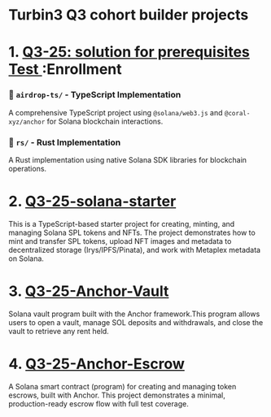 # Turbin3 Q3 cohort builder projects 

# 1.  [ Q3-25: solution for prerequisites Test ](https://github.com/tenrikut/Q3_2025_Builders_Qualifier):Enrollment
### 📁 `airdrop-ts/` - TypeScript Implementation

A comprehensive TypeScript project using `@solana/web3.js` and `@coral-xyz/anchor` for Solana blockchain interactions.

### 📁 `rs/` - Rust Implementation

A Rust implementation using native Solana SDK libraries for blockchain operations.
# 2. [Q3-25-solana-starter ](https://github.com/tenrikut/Q3-25-solana-starter)
This is a TypeScript-based starter project for creating, minting, and managing Solana SPL tokens and NFTs. The project demonstrates how to mint and transfer SPL tokens, upload NFT images and metadata to decentralized storage (Irys/IPFS/Pinata), and work with Metaplex metadata on Solana.

# 3. [ Q3-25-Anchor-Vault ](https://github.com/tenrikut/Q3-25-Anchor-Vault)
Solana vault program built with the Anchor framework.This program allows users to open a vault, manage SOL deposits and withdrawals, and close the vault to retrieve any rent held.

# 4. [Q3-25-Anchor-Escrow](https://github.com/tenrikut/Q3-25-Anchor-Escrow)
A Solana smart contract (program) for creating and managing token escrows, built with Anchor. This project demonstrates a minimal, production-ready escrow flow with full test coverage.

